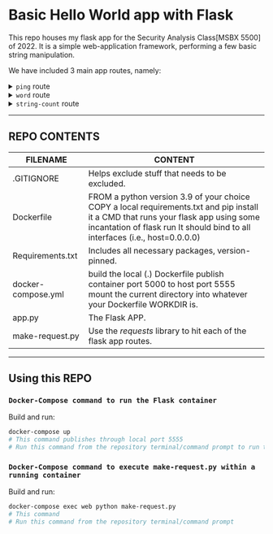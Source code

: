 # Basic Hello World app with Flask

This repo houses my flask app for the Security Analysis Class[MSBX 5500] of 2022. It is a simple web-application framework, performing a few basic string manipulation.

We have included 3 main app routes, namely:
        <details>
           <summary>`ping` route</summary>
           <p>This route returns "pong!" as the response in a JSON</p>
         </details>
         <details>
          <summary>`word` route</summary>
          <p>This route uses the python *requests* package to fetch a random word from https://random-word-api.herokuapp.com/word?number=1, which it then changes to upper case and then reverses the characters. The new word and the original word are combined into a JSON file and returned. </p>
        </details>
        <details>
         <summary>`string-count` route</summary>
         <p>The route returns the length of any given string. I used https://reqbin.com/ to enter a string.</p>
        </details>

- - - -
## REPO CONTENTS

FILENAME  | CONTENT
------------- | -------------
.GITIGNORE  | Helps exclude stuff that needs to be excluded.
Dockerfile  | FROM a python version 3.9 of your choice COPY a local requirements.txt and pip install it a CMD that runs your flask app using some incantation of flask run It should bind to all interfaces (i.e., host=0.0.0.0)
Requirements.txt  | Includes all necessary packages, version-pinned.
docker-compose.yml  | build the local (.) Dockerfile publish container port 5000 to host port 5555 mount the current directory into whatever your Dockerfile WORKDIR is.
app.py  | The Flask APP.
make-request.py  | Use the *requests* library to hit each of the flask app routes.

- - - -

## Using this REPO
### `Docker-Compose command to run the Flask container`
Build and run:

```bash
docker-compose up
# This command publishes through local port 5555
# Run this command from the repository terminal/command prompt to run the flask container
```

### `Docker-Compose command to execute make-request.py within a running container`
Build and run:

```bash
docker-compose exec web python make-request.py
# This command
# Run this command from the repository terminal/command prompt
```
